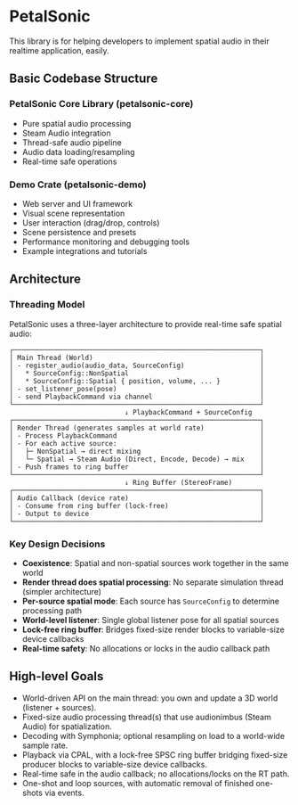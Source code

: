 # PetalSonic

This library is for helping developers to implement spatial audio in their realtime application, easily.

## Basic Codebase Structure

### PetalSonic Core Library (petalsonic-core)

- Pure spatial audio processing
- Steam Audio integration
- Thread-safe audio pipeline
- Audio data loading/resampling
- Real-time safe operations

### Demo Crate (petalsonic-demo)

- Web server and UI framework
- Visual scene representation
- User interaction (drag/drop, controls)
- Scene persistence and presets
- Performance monitoring and debugging tools
- Example integrations and tutorials

## Architecture

### Threading Model

PetalSonic uses a three-layer architecture to provide real-time safe spatial audio:

```plaintext
┌──────────────────────────────────────────────────────────────┐
│ Main Thread (World)                                          │
│ - register_audio(audio_data, SourceConfig)                   │
│   * SourceConfig::NonSpatial                                 │
│   * SourceConfig::Spatial { position, volume, ... }          │
│ - set_listener_pose(pose)                                    │
│ - send PlaybackCommand via channel                           │
└──────────────────────────────────────────────────────────────┘
                             ↓ PlaybackCommand + SourceConfig
┌──────────────────────────────────────────────────────────────┐
│ Render Thread (generates samples at world rate)              │
│ - Process PlaybackCommand                                    │
│ - For each active source:                                    │
│   ├─ NonSpatial → direct mixing                              │
│   └─ Spatial → Steam Audio (Direct, Encode, Decode) → mix    │
│ - Push frames to ring buffer                                 │
└──────────────────────────────────────────────────────────────┘
                             ↓ Ring Buffer (StereoFrame)
┌──────────────────────────────────────────────────────────────┐
│ Audio Callback (device rate)                                 │
│ - Consume from ring buffer (lock-free)                       │
│ - Output to device                                           │
└──────────────────────────────────────────────────────────────┘
```

### Key Design Decisions

- **Coexistence**: Spatial and non-spatial sources work together in the same world
- **Render thread does spatial processing**: No separate simulation thread (simpler architecture)
- **Per-source spatial mode**: Each source has `SourceConfig` to determine processing path
- **World-level listener**: Single global listener pose for all spatial sources
- **Lock-free ring buffer**: Bridges fixed-size render blocks to variable-size device callbacks
- **Real-time safety**: No allocations or locks in the audio callback path

## High-level Goals

- World-driven API on the main thread: you own and update a 3D world (listener + sources).
- Fixed-size audio processing thread(s) that use audionimbus (Steam Audio) for spatialization.
- Decoding with Symphonia; optional resampling on load to a world-wide sample rate.
- Playback via CPAL, with a lock-free SPSC ring buffer bridging fixed-size producer blocks to variable-size device callbacks.
- Real-time safe in the audio callback; no allocations/locks on the RT path.
- One-shot and loop sources, with automatic removal of finished one-shots via events.
